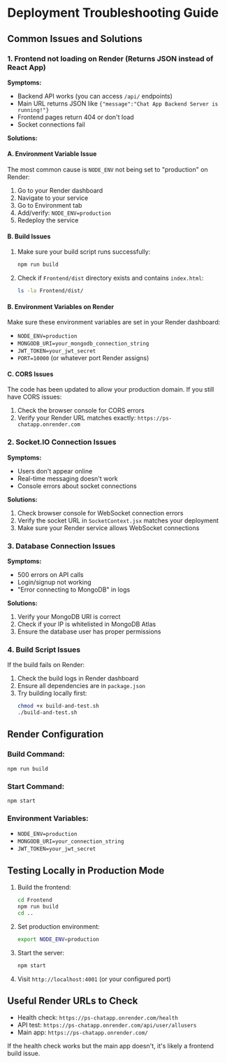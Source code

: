 # Deployment Troubleshooting Guide

## Common Issues and Solutions

### 1. Frontend not loading on Render (Returns JSON instead of React App)

**Symptoms:**
- Backend API works (you can access `/api/` endpoints)
- Main URL returns JSON like `{"message":"Chat App Backend Server is running!"}`
- Frontend pages return 404 or don't load
- Socket connections fail

**Solutions:**

#### A. Environment Variable Issue
The most common cause is `NODE_ENV` not being set to "production" on Render:

1. Go to your Render dashboard
2. Navigate to your service
3. Go to Environment tab
4. Add/verify: `NODE_ENV=production`
5. Redeploy the service

#### B. Build Issues
1. Make sure your build script runs successfully:
   ```bash
   npm run build
   ```

2. Check if `Frontend/dist` directory exists and contains `index.html`:
   ```bash
   ls -la Frontend/dist/
   ```

#### B. Environment Variables on Render
Make sure these environment variables are set in your Render dashboard:

- `NODE_ENV=production`
- `MONGODB_URI=your_mongodb_connection_string`
- `JWT_TOKEN=your_jwt_secret`
- `PORT=10000` (or whatever port Render assigns)

#### C. CORS Issues
The code has been updated to allow your production domain. If you still have CORS issues:

1. Check the browser console for CORS errors
2. Verify your Render URL matches exactly: `https://ps-chatapp.onrender.com`

### 2. Socket.IO Connection Issues

**Symptoms:**
- Users don't appear online
- Real-time messaging doesn't work
- Console errors about socket connections

**Solutions:**

1. Check browser console for WebSocket connection errors
2. Verify the socket URL in `SocketContext.jsx` matches your deployment
3. Make sure your Render service allows WebSocket connections

### 3. Database Connection Issues

**Symptoms:**
- 500 errors on API calls
- Login/signup not working
- "Error connecting to MongoDB" in logs

**Solutions:**

1. Verify your MongoDB URI is correct
2. Check if your IP is whitelisted in MongoDB Atlas
3. Ensure the database user has proper permissions

### 4. Build Script Issues

If the build fails on Render:

1. Check the build logs in Render dashboard
2. Ensure all dependencies are in `package.json`
3. Try building locally first:
   ```bash
   chmod +x build-and-test.sh
   ./build-and-test.sh
   ```

## Render Configuration

### Build Command:
```
npm run build
```

### Start Command:
```
npm start
```

### Environment Variables:
- `NODE_ENV=production`
- `MONGODB_URI=your_connection_string`
- `JWT_TOKEN=your_jwt_secret`

## Testing Locally in Production Mode

1. Build the frontend:
   ```bash
   cd Frontend
   npm run build
   cd ..
   ```

2. Set production environment:
   ```bash
   export NODE_ENV=production
   ```

3. Start the server:
   ```bash
   npm start
   ```

4. Visit `http://localhost:4001` (or your configured port)

## Useful Render URLs to Check

- Health check: `https://ps-chatapp.onrender.com/health`
- API test: `https://ps-chatapp.onrender.com/api/user/allusers`
- Main app: `https://ps-chatapp.onrender.com/`

If the health check works but the main app doesn't, it's likely a frontend build issue.
